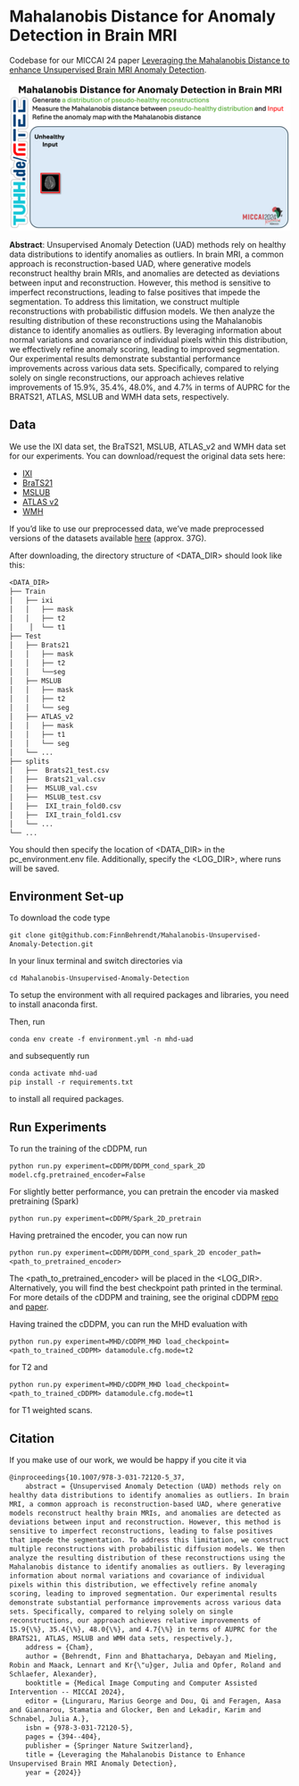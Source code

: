 # Mahalanobis Distance for Anomaly Detection in Brain MRI
Codebase for our MICCAI 24 paper [Leveraging the Mahalanobis Distance to enhance Unsupervised Brain MRI Anomaly Detection](http://arxiv.org/abs/2407.12474).

![](Graphical_abstract.gif)

**Abstract**: 
Unsupervised Anomaly Detection (UAD) methods rely on healthy data distributions to identify anomalies as outliers. In brain MRI, a common approach is reconstruction-based UAD, where generative models reconstruct healthy brain MRIs, and anomalies are detected as deviations between input and reconstruction. However, this method is sensitive to imperfect reconstructions, leading to false positives that impede the segmentation. To address this limitation, we construct multiple reconstructions with probabilistic diffusion models. We then analyze the resulting distribution of these reconstructions using the Mahalanobis distance to identify anomalies as outliers. By leveraging information about normal variations and covariance of individual pixels within this distribution, we effectively refine anomaly scoring, leading to improved segmentation. 
Our experimental results demonstrate substantial performance improvements across various data sets. Specifically, compared to relying solely on single reconstructions, our approach achieves relative improvements of 15.9%, 35.4%, 48.0%, and 4.7% in terms of AUPRC for the BRATS21, ATLAS, MSLUB and WMH data sets, respectively.

## Data
We use the IXI data set, the BraTS21, MSLUB, ATLAS_v2 and WMH data set for our experiments. 
You can download/request the original data sets here:

* [IXI](https://brain-development.org/ixi-dataset/)
* [BraTS21](http://braintumorsegmentation.org/)
* [MSLUB](https://lit.fe.uni-lj.si/en/research/resources/3D-MR-MS/)
* [ATLAS v2](https://fcon_1000.projects.nitrc.org/indi/retro/atlas.html)
* [WMH](https://dataverse.nl/dataset.xhtml?persistentId=doi:10.34894/AECRSD )

If you’d like to use our preprocessed data, we’ve made preprocessed versions of the datasets available [here](https://1drv.ms/u/c/66229029a9e95461/EVb21X1kmXxCh_xfqMNmzH8B1Rqe_wWDHYzoQuiGj94k3Q?e=wjFP6h) (approx. 37G). 

After downloading, the directory structure of <DATA_DIR> should look like this: 

    <DATA_DIR>
    ├── Train
    │   ├── ixi
    │   │   ├── mask
    │   │   ├── t2
    │    │  └── t1
    ├── Test
    │   ├── Brats21
    │   │   ├── mask
    │   │   ├── t2
    │   │   └──seg
    │   ├── MSLUB
    │   │   ├── mask
    │   │   ├── t2
    │   │   └── seg
    │   ├── ATLAS_v2
    │   │   ├── mask
    │   │   ├── t1
    │   │   └── seg
    │   └── ...
    ├── splits
    │   ├──  Brats21_test.csv        
    │   ├──  Brats21_val.csv   
    │   ├──  MSLUB_val.csv 
    │   ├──  MSLUB_test.csv
    │   ├──  IXI_train_fold0.csv
    │   ├──  IXI_train_fold1.csv 
    │   └── ...                
    └── ...

You should then specify the location of <DATA_DIR> in the pc_environment.env file. Additionally, specify the <LOG_DIR>, where runs will be saved. 


## Environment Set-up
To download the code type 

    git clone git@github.com:FinnBehrendt/Mahalanobis-Unsupervised-Anomaly-Detection.git

In your linux terminal and switch directories via

    cd Mahalanobis-Unsupervised-Anomaly-Detection

To setup the environment with all required packages and libraries, you need to install anaconda first. 

Then, run 

    conda env create -f environment.yml -n mhd-uad

and subsequently run 

    conda activate mhd-uad
    pip install -r requirements.txt

to install all required packages.

## Run Experiments

To run the training of the cDDPM, run 

    python run.py experiment=cDDPM/DDPM_cond_spark_2D model.cfg.pretrained_encoder=False

For slightly better performance, you can pretrain the encoder via masked pretraining (Spark) 

    python run.py experiment=cDDPM/Spark_2D_pretrain

Having pretrained the encoder, you can now run 

    python run.py experiment=cDDPM/DDPM_cond_spark_2D encoder_path=<path_to_pretrained_encoder>

The <path_to_pretrained_encoder> will be placed in the <LOG_DIR>. Alternatively, you will find the best checkpoint path printed in the terminal. 
For more details of the cDDPM and training, see the original cDDPM [repo](https://github.com/FinnBehrendt/Conditioned-Diffusion-Models-UAD) and [paper](https://arxiv.org/abs/2312.04215).

Having trained the cDDPM, you can run the MHD evaluation with 
   
    python run.py experiment=MHD/cDDPM_MHD load_checkpoint=<path_to_trained_cDDPM> datamodule.cfg.mode=t2 

for T2 and

    python run.py experiment=MHD/cDDPM_MHD load_checkpoint=<path_to_trained_cDDPM> datamodule.cfg.mode=t1 
for T1 weighted scans.

## Citation
If you make use of our work, we would be happy if you cite it via


    @inproceedings{10.1007/978-3-031-72120-5_37,
    	abstract = {Unsupervised Anomaly Detection (UAD) methods rely on healthy data distributions to identify anomalies as outliers. In brain MRI, a common approach is reconstruction-based UAD, where generative models reconstruct healthy brain MRIs, and anomalies are detected as deviations between input and reconstruction. However, this method is sensitive to imperfect reconstructions, leading to false positives that impede the segmentation. To address this limitation, we construct multiple reconstructions with probabilistic diffusion models. We then analyze the resulting distribution of these reconstructions using the Mahalanobis distance to identify anomalies as outliers. By leveraging information about normal variations and covariance of individual pixels within this distribution, we effectively refine anomaly scoring, leading to improved segmentation. Our experimental results demonstrate substantial performance improvements across various data sets. Specifically, compared to relying solely on single reconstructions, our approach achieves relative improvements of 15.9{\%}, 35.4{\%}, 48.0{\%}, and 4.7{\%} in terms of AUPRC for the BRATS21, ATLAS, MSLUB and WMH data sets, respectively.},
    	address = {Cham},
    	author = {Behrendt, Finn and Bhattacharya, Debayan and Mieling, Robin and Maack, Lennart and Kr{\"u}ger, Julia and Opfer, Roland and Schlaefer, Alexander},
    	booktitle = {Medical Image Computing and Computer Assisted Intervention -- MICCAI 2024},
    	editor = {Linguraru, Marius George and Dou, Qi and Feragen, Aasa and Giannarou, Stamatia and Glocker, Ben and Lekadir, Karim and Schnabel, Julia A.},
    	isbn = {978-3-031-72120-5},
    	pages = {394--404},
    	publisher = {Springer Nature Switzerland},
    	title = {Leveraging the Mahalanobis Distance to Enhance Unsupervised Brain MRI Anomaly Detection},
    	year = {2024}}


